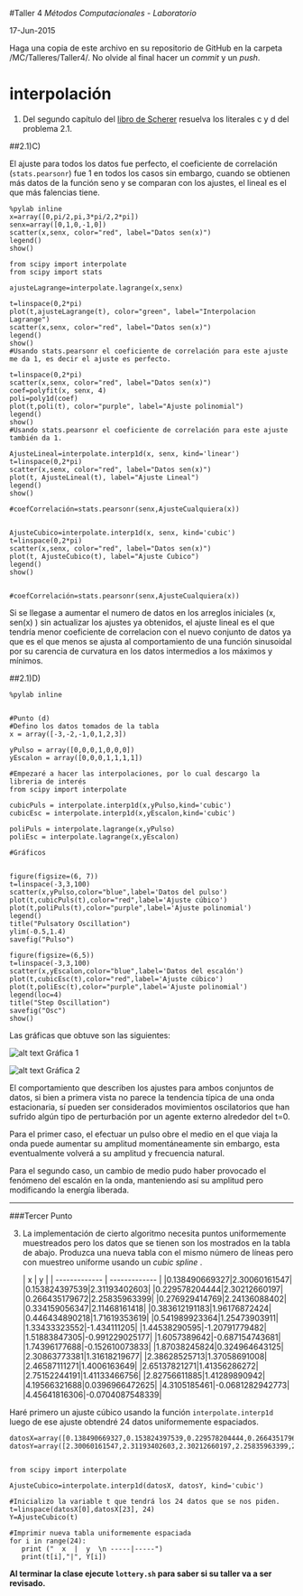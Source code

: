 #Taller 4
*Métodos Computacionales - Laboratorio*

17-Jun-2015

Haga una copia de este archivo en su repositorio de GitHub en la carpeta /MC/Talleres/Taller4/. No olvide al final hacer un *commit* y un *push*.

# interpolación

1. Del segundo capítulo del [libro de Scherer](http://link.springer.com.ezproxy.uniandes.edu.co:8080/book/10.1007\%2F978-3-642-13990-1) resuelva los literales c y d del problema 2.1.

##2.1)C)

El ajuste para todos los datos fue perfecto, el coeficiente de correlación (`stats.pearsonr`) fue 1 en todos los casos sin embargo, cuando se obtienen más datos de la función seno y se comparan con los ajustes, el lineal es el que más falencias tiene.

```
%pylab inline
x=array([0,pi/2,pi,3*pi/2,2*pi])
senx=array([0,1,0,-1,0])
scatter(x,senx, color="red", label="Datos sen(x)")
legend()
show()

from scipy import interpolate
from scipy import stats

ajusteLagrange=interpolate.lagrange(x,senx)

t=linspace(0,2*pi)
plot(t,ajusteLagrange(t), color="green", label="Interpolacion Lagrange") 
scatter(x,senx, color="red", label="Datos sen(x)")
legend()
show()
#Usando stats.pearsonr el coeficiente de correlación para este ajuste me da 1, es decir el ajuste es perfecto.

t=linspace(0,2*pi)
scatter(x,senx, color="red", label="Datos sen(x)")
coef=polyfit(x, senx, 4)
poli=poly1d(coef)
plot(t,poli(t), color="purple", label="Ajuste polinomial")
legend()
show()
#Usando stats.pearsonr el coeficiente de correlación para este ajuste también da 1.

AjusteLineal=interpolate.interp1d(x, senx, kind='linear')
t=linspace(0,2*pi)
scatter(x,senx, color="red", label="Datos sen(x)")
plot(t, AjusteLineal(t), label="Ajuste Lineal")
legend()
show()

#coefCorrelación=stats.pearsonr(senx,AjusteCualquiera(x))


AjusteCubico=interpolate.interp1d(x, senx, kind='cubic')
t=linspace(0,2*pi)
scatter(x,senx, color="red", label="Datos sen(x)")
plot(t, AjusteCubico(t), label="Ajuste Cubico")
legend()
show()


#coefCorrelación=stats.pearsonr(senx,AjusteCualquiera(x))
```
Si se llegase a aumentar el numero de datos en los arreglos iniciales (x, sen(x) ) sin actualizar los ajustes ya obtenidos, el ajuste lineal es el que tendría menor coeficiente de correlacion con el nuevo conjunto de datos ya que es el que menos se ajusta al comportamiento de una función sinusoidal por su carencia de curvatura en los datos intermedios a los máximos y mínimos.

##2.1)D)

```
%pylab inline


#Punto (d)
#Defino los datos tomados de la tabla
x = array([-3,-2,-1,0,1,2,3])

yPulso = array([0,0,0,1,0,0,0])
yEscalon = array([0,0,0,1,1,1,1])

#Empezaré a hacer las interpolaciones, por lo cual descargo la libreria de interés
from scipy import interpolate

cubicPuls = interpolate.interp1d(x,yPulso,kind='cubic')
cubicEsc = interpolate.interp1d(x,yEscalon,kind='cubic')

poliPuls = interpolate.lagrange(x,yPulso)
poliEsc = interpolate.lagrange(x,yEscalon)

#Gráficos


figure(figsize=(6, 7))
t=linspace(-3,3,100)
scatter(x,yPulso,color="blue",label='Datos del pulso')
plot(t,cubicPuls(t),color="red",label='Ajuste cúbico')
plot(t,poliPuls(t),color="purple",label='Ajuste polinomial')
legend()
title("Pulsatory Oscillation")
ylim(-0.5,1.4)
savefig("Pulso")

figure(figsize=(6,5))
t=linspace(-3,3,100)
scatter(x,yEscalon,color="blue",label='Datos del escalón')
plot(t,cubicEsc(t),color="red",label='Ajuste cúbico')
plot(t,poliEsc(t),color="purple",label='Ajuste polinomial')
legend(loc=4)
title("Step Oscillation")
savefig("Osc")
show()
```

Las gráficas que obtuve son las siguientes:

![alt text](https://cloud.githubusercontent.com/assets/12629060/8243450/5de03316-1617-11e5-91f0-ce6e8886d50d.png) 
Gráfica 1

![alt text](https://cloud.githubusercontent.com/assets/12629060/8243451/5df3c502-1617-11e5-8c35-b4e4ddcf0d0f.png) 
Gráfica 2

El comportamiento que describen los ajustes para ambos conjuntos de datos, si bien a primera vista no parece la tendencia típica de una onda estacionaria, sí pueden ser considerados movimientos oscilatorios que han sufrido algún tipo de perturbación por un agente externo alrededor del t=0. 

Para el primer caso, el efectuar un pulso obre el medio en el que viaja la onda puede aumentar su amplitud momentáneamente sin embargo, esta eventualmente volverá a su amplitud y frecuencia natural.

Para el segundo caso, un cambio de medio pudo haber provocado el fenómeno del escalón en la onda, manteniendo así su amplitud pero modificando la energía liberada.

---

###Tercer Punto

3. La implementación de cierto algoritmo necesita puntos uniformemente muestreados pero los datos que se tienen son los mostrados en la tabla de abajo. Produzca una nueva tabla con el mismo número de líneas pero con muestreo uniforme usando un *cubic spline* .

	| x        | y           |
| ------------- | ------------- |
|0.138490669327|2.30060161547|
|0.153824397539|2.31193402603|
|0.229578204444|2.30212660197|
|0.266435179672|2.25835963399|
|0.276929414769|2.24136088402|
|0.334159056347|2.11468161418|
|0.383612191183|1.96176872424|
|0.446434890218|1.71619353619|
|0.541989923364|1.25473903911|
|1.33433323552|-1.434111205|
|1.44538290595|-1.20791779482|
|1.51883847305|-0.991229025177|
|1.6057389642|-0.687154743681|
|1.74396177688|-0.152610073833|
|1.87038245824|0.324964643125|
|2.30863773381|1.31618219677|
|2.38628525713|1.37058691008|
|2.46587111271|1.4006163649|
|2.65137821271|1.41356286272|
|2.75152244191|1.41133466756|
|2.82756611885|1.41289890942|
|4.19566321688|0.0396966472625|
|4.3105185461|-0.0681282942773|
|4.45641816306|-0.0704087548339|

Haré primero un ajuste cúbico usando la función `interpolate.interp1d` luego de ese ajuste obtendré 24 datos uniformemente espaciados.
```
datosX=array([0.138490669327,0.153824397539,0.229578204444,0.266435179672,0.276929414769,0.334159056347,0.383612191183,0.446434890218,0.541989923364,1.33433323552,1.44538290595,1.51883847305,1.6057389642,1.74396177688,1.87038245824,2.30863773381,2.38628525713,2.46587111271,2.65137821271,2.75152244191,2.82756611885,4.19566321688,4.3105185461,4.45641816306])
datosY=array([2.30060161547,2.31193402603,2.30212660197,2.25835963399,2.24136088402,2.11468161418,1.96176872424,1.71619353619,1.25473903911,-1.434111205,-1.20791779482,-0.991229025177,-0.687154743681,-0.152610073833,0.324964643125,1.31618219677,1.37058691008,1.4006163649,1.41356286272,1.41133466756,1.41289890942,0.0396966472625,-0.0681282942773,-0.0704087548339])


from scipy import interpolate

AjusteCubico=interpolate.interp1d(datosX, datosY, kind='cubic')

#Inicializo la variable t que tendrá los 24 datos que se nos piden.
t=linspace(datosX[0],datosX[23], 24)
Y=AjusteCubico(t)

#Imprimir nueva tabla uniformemente espaciada
for i in range(24):
   print ("  x  |  y  \n -----|-----")
   print(t[i],"|", Y[i])
```
    



**Al terminar la clase ejecute `lottery.sh` para saber si su taller va a ser revisado.**
